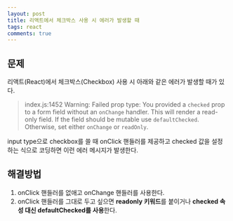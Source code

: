 ```yaml
---
layout: post
title: 리액트에서 체크박스 사용 시 에러가 발생할 때
tags: react
comments: true
---
```


## 문제

리액트(React)에서 체크박스(Checkbox) 사용 시 아래와 같은 에러가 발생할 때가 있다.

> index.js:1452 Warning: Failed prop type: You provided a `checked` prop to a form field without an `onChange` handler. This will render a read-only field. If the field should be mutable use `defaultChecked`. Otherwise, set either `onChange` or `readOnly`.

input type으로 checkbox를 쓸 때 onClick 핸들러를 제공하고 checked 값을 설정하는 식으로 코딩하면 이런 에러 메시지가 발생한다.

## 해결방법

1. onClick 핸들러를 없애고 onChange 핸들러를 사용한다.
2. onClick 핸들러를 그대로 두고 싶으면 **readonly 키워드**를 붙이거나 **checked 속성 대신 defaultChecked를 사용**한다.
